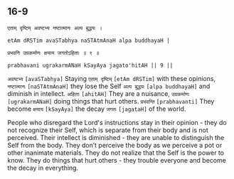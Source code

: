 ## 16-9


```shloka-sa
एताम् दृष्टिम् अवष्टभ्य नष्टात्मानः अल्प बुद्धयः ।
```
```shloka-sa-hk
etAm dRSTim avaSTabhya naSTAtmAnaH alpa buddhayaH |
```
```shloka-sa
प्रभवनि उग्रकर्माणः क्षयाय जगतोऽहिताः ॥ ९ ॥
```
```shloka-sa-hk
prabhavani ugrakarmANaH kSayAya jagato'hitAH || 9 ||
```

`अवष्टभ्य` `[avaSTabhya]` Staying `एताम् दृष्टिम्` `[etAm dRSTim]` with these opinions, `नष्टात्मानः` `[naSTAtmAnaH]` they lose the Self `अल्प बुद्धयः` `[alpa buddhayaH]` and diminish in intellect. `अहिताः` `[ahitAH]` They are a nuisance, `उग्रकर्माणः` `[ugrakarmANaH]` doing things that hurt others. `प्रभवन्ति` `[prabhavanti]` They become `क्षयाय` `[kSayAya]` the decay `जगतः` `[jagataH]` of the world.

People who disregard the Lord's instructions stay in their opinion - they do not recognize their Self, which is separate from their body and is not perceived. 
Their intellect is diminished - they are unable to distinguish the Self from the body. They don’t perceive the body as we perceive a pot or other inanimate materials. They do not realize that the Self is the power to know.
They do things that hurt others - they trouble everyone and become the decay in everything.


